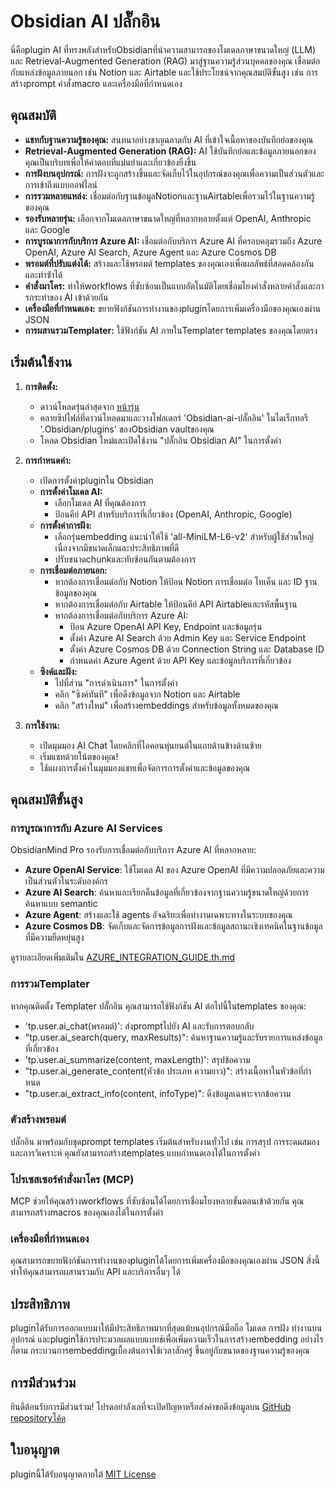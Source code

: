 # Obsidian AI ปลั๊กอิน

นี่คือplugin AI ที่ทรงพลังสําหรับObsidianที่นําความสามารถของโมเดลภาษาขนาดใหญ่ (LLM) และ Retrieval-Augmented Generation (RAG) มาสู่ฐานความรู้ส่วนบุคคลของคุณ เชื่อมต่อกับแหล่งข้อมูลภายนอก เช่น Notion และ Airtable และใช้ประโยชน์จากคุณสมบัติขั้นสูง เช่น การสร้างprompt คําสั่งmacro และเครื่องมือที่กําหนดเอง

## คุณสมบัติ

- **แชทกับฐานความรู้ของคุณ:** สนทนาอย่างชาญฉลาดกับ AI ที่เข้าใจเนื้อหาของบันทึกย่อของคุณ
- **Retrieval-Augmented Generation (RAG):** AI ใช้บันทึกย่อและข้อมูลภายนอกของคุณเป็นบริบทเพื่อให้คําตอบที่แม่นยําและเกี่ยวข้องยิ่งขึ้น
- **การฝังบนอุปกรณ์:** การฝังจะถูกสร้างขึ้นและจัดเก็บไว้ในอุปกรณ์ของคุณเพื่อความเป็นส่วนตัวและการเข้าถึงแบบออฟไลน์
- **การรวมหลายแหล่ง:** เชื่อมต่อกับฐานข้อมูลNotionและฐานAirtableเพื่อรวมไว้ในฐานความรู้ของคุณ
- **รองรับหลายรุ่น:** เลือกจากโมเดลภาษาขนาดใหญ่ที่หลากหลายตั้งแต่ OpenAI, Anthropic และ Google
- **การบูรณาการกับบริการ Azure AI:** เชื่อมต่อกับบริการ Azure AI ที่ครอบคลุมรวมถึง Azure OpenAI, Azure AI Search, Azure Agent และ Azure Cosmos DB
- **พรอมต์ที่ปรับแต่งได้:** สร้างและใช้พรอมต์ templates ของคุณเองเพื่อผลลัพธ์ที่สอดคล้องกันและทําซ้ําได้
- **คําสั่งมาโคร:** ทําให้workflows ที่ซับซ้อนเป็นแบบอัตโนมัติโดยเชื่อมโยงคําสั่งหลายคําสั่งและการกระทําของ AI เข้าด้วยกัน
- **เครื่องมือที่กําหนดเอง:** ขยายฟังก์ชันการทํางานของpluginโดยการเพิ่มเครื่องมือของคุณเองผ่าน JSON
- **การผสานรวมTemplater:** ใช้ฟังก์ชัน AI ภายในTemplater templates ของคุณโดยตรง

## เริ่มต้นใช้งาน

1. **การติดตั้ง:**
   - ดาวน์โหลดรุ่นล่าสุดจาก [หน้ารุ่น](https://GitHub.com/your-username/Obsidian-ai-ปลั๊กอิน/releases)
   - คลายซิปไฟล์ที่ดาวน์โหลดมาและวางโฟลเดอร์ 'Obsidian-ai-ปลั๊กอิน' ในไดเร็กทอรี '.Obsidian/plugins' ของObsidian vaultของคุณ
   - โหลด Obsidian ใหม่และเปิดใช้งาน "ปลั๊กอิน Obsidian AI" ในการตั้งค่า

2. **การกําหนดค่า:**
   - เปิดการตั้งค่าpluginใน Obsidian
   - **การตั้งค่าโมเดล AI:**
     - เลือกโมเดล AI ที่คุณต้องการ
     - ป้อนคีย์ API สําหรับบริการที่เกี่ยวข้อง (OpenAI, Anthropic, Google)
   - **การตั้งค่าการฝัง:**
     - เลือกรุ่นembedding แนะนําให้ใช้ 'all-MiniLM-L6-v2' สําหรับผู้ใช้ส่วนใหญ่เนื่องจากมีขนาดเล็กและประสิทธิภาพที่ดี
     - ปรับขนาดchunkและทับซ้อนกันตามต้องการ
   - **การเชื่อมต่อภายนอก:**
     - หากต้องการเชื่อมต่อกับ Notion ให้ป้อน Notion การเชื่อมต่อ โทเค็น และ ID ฐานข้อมูลของคุณ
     - หากต้องการเชื่อมต่อกับ Airtable ให้ป้อนคีย์ API Airtableและรหัสพื้นฐาน
     - หากต้องการเชื่อมต่อกับบริการ Azure AI:
       - ป้อน Azure OpenAI API Key, Endpoint และข้อมูลรุ่น
       - ตั้งค่า Azure AI Search ด้วย Admin Key และ Service Endpoint
       - ตั้งค่า Azure Cosmos DB ด้วย Connection String และ Database ID
       - กำหนดค่า Azure Agent ด้วย API Key และข้อมูลบริการที่เกี่ยวข้อง
   - **ซิงค์และฝัง:**
     - ไปที่ส่วน "การดําเนินการ" ในการตั้งค่า
     - คลิก "ซิงค์ทันที" เพื่อดึงข้อมูลจาก Notion และ Airtable
     - คลิก "สร้างใหม่" เพื่อสร้างembeddings สําหรับข้อมูลทั้งหมดของคุณ

3. **การใช้งาน:**
   - เปิดมุมมอง AI Chat โดยคลิกที่ไอคอนหุ่นยนต์ในแถบด้านข้างด้านซ้าย
   - เริ่มแชทด้วยโน้ตของคุณ!
   - ใช้แผงการตั้งค่าในมุมมองแชทเพื่อจัดการการตั้งค่าและข้อมูลของคุณ

## คุณสมบัติขั้นสูง

### การบูรณาการกับ Azure AI Services

ObsidianMind Pro รองรับการเชื่อมต่อกับบริการ Azure AI ที่หลากหลาย:

- **Azure OpenAI Service**: ใช้โมเดล AI ของ Azure OpenAI ที่มีความปลอดภัยและความเป็นส่วนตัวในระดับองค์กร
- **Azure AI Search**: ค้นหาและเรียกคืนข้อมูลที่เกี่ยวข้องจากฐานความรู้ขนาดใหญ่ด้วยการค้นหาแบบ semantic
- **Azure Agent**: สร้างและใช้ agents อัจฉริยะเพื่อทำงานเฉพาะทางในระบบของคุณ
- **Azure Cosmos DB**: จัดเก็บและจัดการข้อมูลการฝังและข้อมูลสถานะเชิงเทคนิคในฐานข้อมูลที่มีความยืดหยุ่นสูง

ดูรายละเอียดเพิ่มเติมใน [AZURE_INTEGRATION_GUIDE.th.md](AZURE_INTEGRATION_GUIDE.th.md)

### การรวมTemplater

หากคุณติดตั้ง Templater ปลั๊กอิน คุณสามารถใช้ฟังก์ชัน AI ต่อไปนี้ในtemplates ของคุณ:

- 'tp.user.ai_chat(พรอมต์)': ส่งpromptไปยัง AI และรับการตอบกลับ
- "tp.user.ai_search(query, maxResults)": ค้นหาฐานความรู้และรับรายการแหล่งข้อมูลที่เกี่ยวข้อง
- 'tp.user.ai_summarize(content, maxLength)': สรุปข้อความ
- "tp.user.ai_generate_content(หัวข้อ ประเภท ความยาว)": สร้างเนื้อหาในหัวข้อที่กําหนด
- "tp.user.ai_extract_info(content, infoType)": ดึงข้อมูลเฉพาะจากข้อความ

### ตัวสร้างพรอมต์

ปลั๊กอิน มาพร้อมกับชุดprompt templates เริ่มต้นสําหรับงานทั่วไป เช่น การสรุป การระดมสมอง และการวิเคราะห์ คุณยังสามารถสร้างtemplates แบบกําหนดเองได้ในการตั้งค่า

### โปรเซสเซอร์คําสั่งมาโคร (MCP)

MCP ช่วยให้คุณสร้างworkflows ที่ซับซ้อนได้โดยการเชื่อมโยงหลายขั้นตอนเข้าด้วยกัน คุณสามารถสร้างmacros ของคุณเองได้ในการตั้งค่า

### เครื่องมือที่กําหนดเอง

คุณสามารถขยายฟังก์ชันการทํางานของpluginได้โดยการเพิ่มเครื่องมือของคุณเองผ่าน JSON สิ่งนี้ทําให้คุณสามารถผสานรวมกับ API และบริการอื่นๆ ได้

## ประสิทธิภาพ

pluginได้รับการออกแบบมาให้มีประสิทธิภาพมากที่สุดแม้บนอุปกรณ์มือถือ โมเดล การฝัง ทํางานบนอุปกรณ์ และpluginใช้การประมวลผลแบบแบทช์เพื่อเพิ่มความเร็วในการสร้างembedding อย่างไรก็ตาม กระบวนการembeddingเบื้องต้นอาจใช้เวลาสักครู่ ขึ้นอยู่กับขนาดของฐานความรู้ของคุณ

## การมีส่วนร่วม

ยินดีต้อนรับการมีส่วนร่วม! โปรดอย่าลังเลที่จะเปิดปัญหาหรือส่งคําขอดึงข้อมูลบน [GitHub repositoryโค้ด](https://GitHub.com/your-username/Obsidian-ai-ปลั๊กอิน)

## ใบอนุญาต

pluginนี้ได้รับอนุญาตภายใต้ [MIT License](LICENSE)
